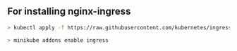 ## For installing nginx-ingress

```bash
> kubectl apply -f https://raw.githubusercontent.com/kubernetes/ingress-nginx/master/deploy/mandatory.yaml
```

```bash
> minikube addons enable ingress
```
